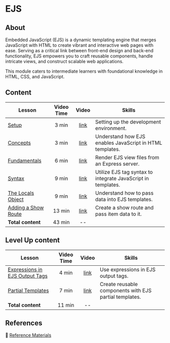 <h1>
  <span class="prefix"></span>
  <span class="headline">EJS</span>
</h1>

## About

Embedded JavaScript (EJS) is a dynamic templating engine that merges JavaScript with HTML to create vibrant and interactive web pages with ease. Serving as a critical link between front-end design and back-end functionality, EJS empowers you to craft reusable components, handle intricate views, and construct scalable web applications.

This module caters to intermediate learners with foundational knowledge in HTML, CSS, and JavaScript.

## Content

| Lesson                                                  | Video Time |                            Video                             | Skills                                                       |
| ------------------------------------------------------- | :--------: | :----------------------------------------------------------: | ------------------------------------------------------------ |
| [Setup](../setup/README.md)                             |   3 min    | [link](https://generalassembly.wistia.com/medias/8kpotq3c0b) | Setting up the development environment.                      |
| [Concepts](../concepts/README.md)                       |   3 min    | [link](https://generalassembly.wistia.com/medias/d3p6ebg6of) | Understand how EJS enables JavaScript in HTML templates.     |
| [Fundamentals](../fundamentals/README.md)               |   6 min    | [link](https://generalassembly.wistia.com/medias/7hma79jtrh) | Render EJS view files from an Express server.                |
| [Syntax](../syntax/README.md)                           |   9 min    | [link](https://generalassembly.wistia.com/medias/vk7j8x9lt4) | Utilize EJS tag syntax to integrate JavaScript in templates. |
| [The Locals Object](../the-locals-object/README.md)     |   9 min    | [link](https://generalassembly.wistia.com/medias/nzdcepdkmp) | Understand how to pass data into EJS templates.              |
| [Adding a Show Route](../adding-a-show-route/README.md) |   13 min   | [link](https://generalassembly.wistia.com/medias/7cmm3z0mpz) | Create a show route and pass item data to it.                |
| **Total content**                                       |   43 min   |                              --                              |                                                              |

## Level Up content

| Lesson                                                                        | Video Time |                            Video                             | Skills                                                 |
| ----------------------------------------------------------------------------- | :--------: | :----------------------------------------------------------: | ------------------------------------------------------ |
| [Expressions in EJS Output Tags](../expressions-in-ejs-output-tags/README.md) |   4 min    | [link](https://generalassembly.wistia.com/medias/s581s9t090) | Use expressions in EJS output tags.                    |
| [Partial Templates](../partial-templates/README.md)                           |   7 min    | [link](https://generalassembly.wistia.com/medias/t2yt41isg3) | Create reusable components with EJS partial templates. |
| **Total content**                                                             |   11 min   |                              --                              |                                                        |

## References

📖 [Reference Materials](../references/README.md)
